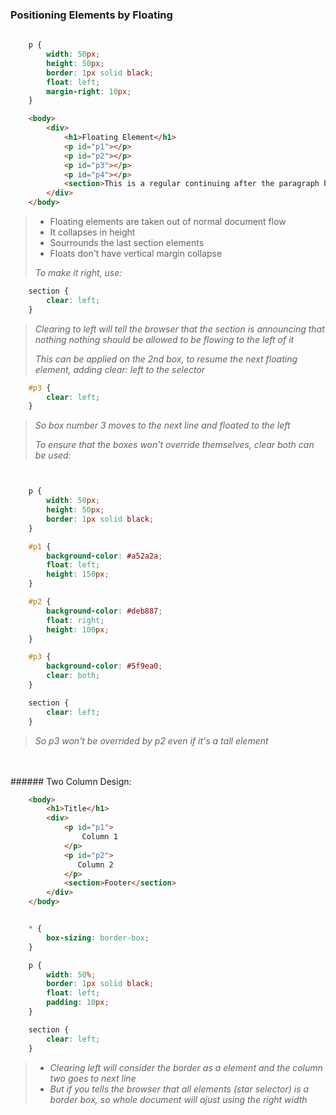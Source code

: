 ### Positioning Elements by Floating

```css
   
    p {
        width: 50px;
        height: 50px;
        border: 1px solid black;
        float: left;
        margin-right: 10px;
    }

```

```html
    <body>
        <div>
            <h1>Floating Element</h1>
            <p id="p1"></p>
            <p id="p2"></p>
            <p id="p3"></p>
            <p id="p4"></p>
            <section>This is a regular continuing after the paragraph boxex.</section>
        </div>
    </body>

```

> - Floating elements are taken out of normal document flow
> - It collapses in height
> - Sourrounds the last section elements
> - Floats don't have vertical margin collapse
> 
> *To make it right, use:*
```css 
    section {
        clear: left;
    }
```
> *Clearing to left will tell the browser that the section is announcing that nothing nothing should be allowed to be flowing to the left of it*
> 
> *This can be applied on the 2nd box, to resume the next floating element, adding clear: left to the selector*
```css
    #p3 {
        clear: left;
    }
```
> *So box number 3 moves to the next line and floated to the left*
>
> *To ensure that the boxes won't override themselves, clear both can be used:*

```css 


    p {
        width: 50px;
        height: 50px;
        border: 1px solid black;
    }

    #p1 {
        background-color: #a52a2a;
        float: left;
        height: 150px;
    }

    #p2 {
        background-color: #deb887;
        float: right;
        height: 100px;
    }

    #p3 {
        background-color: #5f9ea0;
        clear: both; 
    }

    section {
        clear: left;
    }
```
> *So p3 won't be overrided by p2 even if it's a tall element*

<br>
<br>
###### Two Column Design:

```html 
    <body>
        <h1>Title</h1>
        <div>
            <p id="p1">
                Column 1
            </p>
            <p id="p2">
               Column 2
            </p>
            <section>Footer</section>
        </div>
    </body>

```

```css 

    * {
        box-sizing: border-box; 
    }

    p {
        width: 50%;
        border: 1px solid black;
        float: left;
        padding: 10px;
    }

    section {
        clear: left;
    }
```
> - *Clearing left will consider the border as a element and the column two goes to next line*
> - *But if you tells the browser that all elements (star selector) is a border box, so whole document will ajust using the right width*

